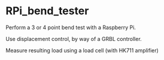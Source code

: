 # RPi_bend_tester

Perform a 3 or 4 point bend test with a Raspberry Pi.

Use displacement control, by way of a GRBL controller.

Measure resulting load using a load cell (with HK711 amplifier)
